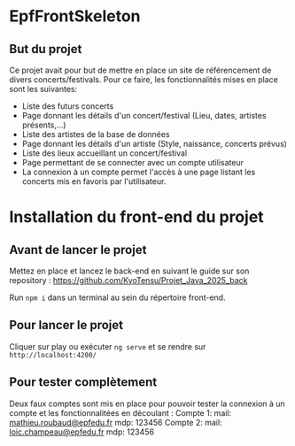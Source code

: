 # EpfFrontSkeleton

## But du projet

Ce projet avait pour but de mettre en place un site de référencement de divers concerts/festivals.
Pour ce faire, les fonctionnalités mises en place sont les suivantes:
  - Liste des futurs concerts
  - Page donnant les détails d'un concert/festival (Lieu, dates, artistes présents,...)
  - Liste des artistes de la base de données
  - Page donnant les détails d'un artiste (Style, naissance, concerts prévus)
  - Liste des lieux accueillant un concert/festival
  - Page permettant de se connecter avec un compte utilisateur
  - La connexion à un compte permet l'accès à une page listant les concerts mis en favoris par l'utilisateur.

# Installation du front-end du projet

## Avant de lancer le projet

Mettez en place et lancez le back-end en suivant le guide sur son repository : https://github.com/KyoTensu/Projet_Java_2025_back

Run `npm i` dans un terminal au sein du répertoire front-end.

## Pour lancer le projet

Cliquer sur play ou exécuter `ng serve` et se rendre sur `http://localhost:4200/`

## Pour tester complètement

Deux faux comptes sont mis en place pour pouvoir tester la connexion à un compte et les fonctionnalitées en découlant :
Compte 1: mail: mathieu.roubaud@epfedu.fr    mdp: 123456
Compte 2: mail: loic.champeau@epfedu.fr    mdp: 123456
